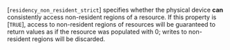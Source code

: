 [`residency_non_resident_strict`] specifies whether the physical device
 **can**  consistently access non-resident regions of a resource.
If this property is [`TRUE`], access to non-resident regions of
resources will be guaranteed to return values as if the resource was
populated with 0; writes to non-resident regions will be discarded.
